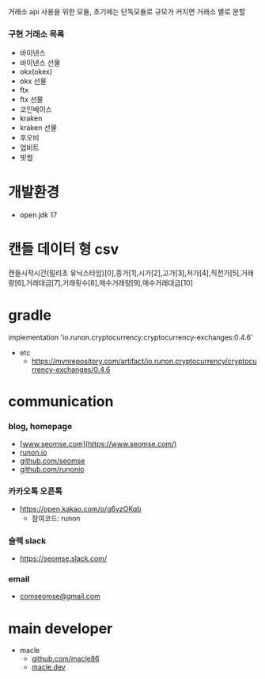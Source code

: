 
거래소 api 사용을 위한 모듈, 초기에는 단독모듈로 규모가 커지면 거래소 별로 분할

### 구현 거래소 목록
- 바이낸스
- 바이낸스 선물
- okx(okex)
- okx 선물
- ftx
- ftx 선물
- 코인베이스
- kraken
- kraken 선물
- 후오비
- 업비트
- 빗썸

# 개발환경
- open jdk 17

# 캔들 데이터 형 csv
캔들시작시간(밀리초 유닉스타임)[0],종가[1],시가[2],고가[3],저가[4],직전가[5],거래량[6],거래대금[7],거래횟수[8],매수거래량[9],매수거래대금[10]

# gradle
implementation 'io.runon.cryptocurrency:cryptocurrency-exchanges:0.4.6'
- etc
  - https://mvnrepository.com/artifact/io.runon.cryptocurrency/cryptocurrency-exchanges/0.4.6
  
# communication
### blog, homepage
- [www.seomse.com](https://www.seomse.com/)
- [runon.io](https://runon.io)
- [github.com/seomse](https://github.com/seomse)
- [github.com/runonio](https://github.com/runonio)

### 카카오톡 오픈톡
- https://open.kakao.com/o/g6vzOKqb
    - 참여코드: runon

### 슬랙 slack
- https://seomse.slack.com/

### email
- comseomse@gmail.com

# main developer
- macle
    -  [github.com/macle86](https://github.com/macle86)
    -  [macle.dev](https://macle.dev)